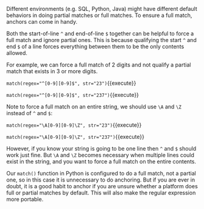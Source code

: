 Different environments (e.g. SQL, Python, Java) might have different default behaviors in doing partial matches or full matches. To ensure a full match, anchors can come in handy. 

Both the start-of-line `^` and end-of-line `$` together can be helpful to force a full match and ignore partial ones. This is because qualifying the start `^` and end `$` of a line forces everything between them to be the only contents allowed.

For example, we can force a full match of 2 digits and not qualify a partial match that exists in 3 or more digits.

`match(regex="^[0-9][0-9]$", str="23")`{{execute}}

`match(regex="^[0-9][0-9]$", str="237")`{{execute}}

Note to force a full match on an entire string, we should use `\A` and `\Z` instead of `^` and `$`: 

`match(regex="\A[0-9][0-9]\Z", str="23")`{{execute}}

`match(regex="\A[0-9][0-9]\Z", str="237")`{{execute}}

However, if you know your string is going to be one line then `^` and `$` should work just fine. But `\A` and `\Z` becomes necessary when multiple lines could exist in the string, and you want to force a full match on the entire contents. 

Our `match()` function in Python is configured to do a full match, not a partial one, so in this case it is unnecessary to do anchoring. But if you are ever in doubt, it is a good habit to anchor if you are unsure whether a platform does full or partial matches by default. This will also make the regular expression more portable. 